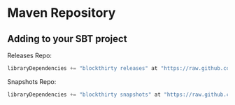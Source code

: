 # Maven Repository

## Adding to your SBT project

Releases Repo:

```scala
libraryDependencies += "blockthirty releases" at "https://raw.github.com/meiwin/m2repo/master/releases/"
```

Snapshots Repo:

```scala
libraryDependencies += "blockthirty snapshots" at "https://raw.github.com/meiwin/m2repo/master/snapshots/"
```
